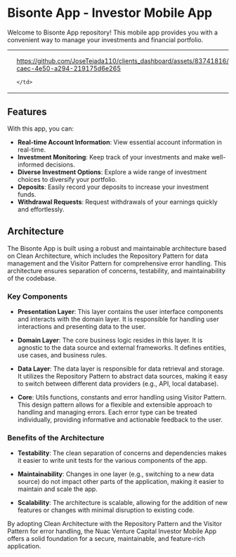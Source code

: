 # Bisonte App - Investor Mobile App

Welcome to Bisonte App repository! This mobile app provides you with a convenient way to manage your investments and financial portfolio. 

<table>
  <tr>
    <td>
      <img src="home.png" alt="Home Page" width="320">
    </td>
    <td>
      

https://github.com/JoseTejada110/clients_dashboard/assets/83741816/8396cdf2-caec-4e50-a294-219175d6e265


    </td>
  </tr>
</table>

## Features

With this app, you can:

- **Real-time Account Information**: View essential account information in real-time.
- **Investment Monitoring**: Keep track of your investments and make well-informed decisions.
- **Diverse Investment Options**: Explore a wide range of investment choices to diversify your portfolio.
- **Deposits**: Easily record your deposits to increase your investment funds.
- **Withdrawal Requests**: Request withdrawals of your earnings quickly and effortlessly.

## Architecture

The Bisonte App is built using a robust and maintainable architecture based on Clean Architecture, which includes the Repository Pattern for data management and the Visitor Pattern for comprehensive error handling. This architecture ensures separation of concerns, testability, and maintainability of the codebase.

### Key Components

- **Presentation Layer**: This layer contains the user interface components and interacts with the domain layer. It is responsible for handling user interactions and presenting data to the user.

- **Domain Layer**: The core business logic resides in this layer. It is agnostic to the data source and external frameworks. It defines entities, use cases, and business rules.

- **Data Layer**: The data layer is responsible for data retrieval and storage. It utilizes the Repository Pattern to abstract data sources, making it easy to switch between different data providers (e.g., API, local database).

- **Core**: Utils functions, constants and error handling using Visitor Pattern. This design pattern allows for a flexible and extensible approach to handling and managing errors. Each error type can be treated individually, providing informative and actionable feedback to the user.

### Benefits of the Architecture

- **Testability**: The clean separation of concerns and dependencies makes it easier to write unit tests for the various components of the app.

- **Maintainability**: Changes in one layer (e.g., switching to a new data source) do not impact other parts of the application, making it easier to maintain and scale the app.

- **Scalability**: The architecture is scalable, allowing for the addition of new features or changes with minimal disruption to existing code.

By adopting Clean Architecture with the Repository Pattern and the Visitor Pattern for error handling, the Nuac Venture Capital Investor Mobile App offers a solid foundation for a secure, maintainable, and feature-rich application.


